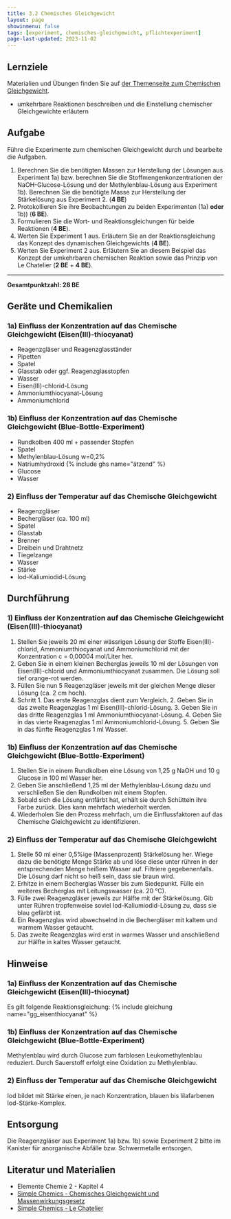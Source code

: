 ```yaml
---
title: 3.2 Chemisches Gleichgewicht
layout: page
showinmenu: false
tags: [experiment, chemisches-gleichgewicht, pflichtexperiment]
page-last-updated: 2023-11-02
---
```


## Lernziele

Materialien und Übungen finden Sie auf [der Themenseite zum Chemischen Gleichgewicht](/themen/chemisches-gleichgewicht).

- umkehrbare Reaktionen beschreiben und die Einstellung chemischer Gleichgewichte erläutern

## Aufgabe

Führe die Experimente zum chemischen Gleichgewicht durch und bearbeite die Aufgaben.

1. Berechnen Sie die benötigten Massen zur Herstellung der Lösungen aus Experiment 1a) bzw. berechnen Sie die Stoffmengenkonzentrationen der NaOH-Glucose-Lösung und der Methylenblau-Lösung aus Experiment 1b). Berechnen Sie die benötigte Masse zur Herstellung der Stärkelösung aus Experiment 2. (**4 BE**)
2. Protokollieren Sie ihre Beobachtungen zu beiden Experimenten (1a) **oder** 1b)) (**6 BE**).
3. Formulieren Sie die Wort- und Reaktionsgleichungen für beide Reaktionen (**4 BE**).
4. Werten Sie Experiment 1 aus.  Erläutern Sie an der Reaktionsgleichung das Konzept des dynamischen Gleichgewichts (**4 BE**).
5. Werten Sie Experiment 2 aus. Erläutern Sie an diesem Beispiel das Konzept der umkehrbaren chemischen Reaktion sowie das Prinzip von Le Chatelier (**2 BE** + **4 BE**).

---

**Gesamtpunktzahl: 28 BE**

## Geräte und Chemikalien

### 1a) Einfluss der Konzentration auf das Chemische Gleichgewicht (Eisen(III)-thiocyanat)

- Reagenzgläser und Reagenzglasständer
- Pipetten
- Spatel
- Glasstab oder ggf. Reagenzglasstopfen
- Wasser
- Eisen(III)-chlorid-Lösung
- Ammoniumthiocyanat-Lösung
- Ammoniumchlorid

### 1b) Einfluss der Konzentration auf das Chemische Gleichgewicht (Blue-Bottle-Experiment)

- Rundkolben 400 ml + passender Stopfen
- Spatel
- Methylenblau-Lösung w=0,2%
- Natriumhydroxid {% include ghs name="ätzend" %}
- Glucose
- Wasser

### 2) Einfluss der Temperatur auf das Chemische Gleichgewicht

- Reagenzgläser
- Bechergläser (ca. 100 ml)
- Spatel
- Glasstab
- Brenner
- Dreibein und Drahtnetz
- Tiegelzange
- Wasser
- Stärke
- Iod-Kaliumiodid-Lösung

## Durchführung

### 1) Einfluss der Konzentration auf das Chemische Gleichgewicht (Eisen(III)-thiocyanat)

1. Stellen Sie jeweils 20 ml einer wässrigen Lösung der Stoffe Eisen(III)-chlorid, Ammoniumthiocyanat und Ammoniumchlorid mit der Konzentration c = 0,00004 mol/Liter her.
2. Geben Sie in einem kleinen Becherglas jeweils 10 ml der Lösungen von Eisen(III)-chlorid und Ammoniumthiocyanat zusammen. Die Lösung soll tief orange-rot werden.
3. Füllen Sie nun 5 Reagenzgläser jeweils mit der gleichen Menge dieser Lösung (ca. 2 cm hoch).
4. Schritt
        1. Das erste Reagenzglas dient zum Vergleich.
        2. Geben Sie in das zweite Reagenzglas 1 ml Eisen(III)-chlorid-Lösung.
        3. Geben Sie in das dritte Reagenzglas 1 ml Ammoniumthiocyanat-Lösung.
        4. Geben Sie in das vierte Reagenzglas 1 ml Ammoniumchlorid-Lösung.
        5. Geben Sie in das fünfte Reagenzglas 1 ml Wasser.

### 1b) Einfluss der Konzentration auf das Chemische Gleichgewicht (Blue-Bottle-Experiment)

1. Stellen Sie in einem Rundkolben eine Lösung von 1,25 g NaOH und 10 g Glucose in 100 ml Wasser her.
2. Geben Sie anschließend 1,25 ml der Methylenblau-Lösung dazu und verschließen Sie den Rundkolben mit einem Stopfen.
3. Sobald sich die Lösung entfärbt hat, erhält sie durch Schütteln ihre Farbe zurück. Dies kann mehrfach wiederholt werden.
4. Wiederholen Sie den Prozess mehrfach, um die Einflussfaktoren auf das Chemische Gleichgewicht zu identifizieren.

### 2) Einfluss der Temperatur auf das Chemische Gleichgewicht

1. Stelle 50 ml einer 0,5%ige (Massenprozent) Stärkelösung her. Wiege dazu die benötigte Menge Stärke ab und löse diese unter rühren in der entsprechenden Menge heißem Wasser auf. Filtriere gegebenenfalls. Die Lösung darf nicht so heiß sein, dass sie braun wird.
2. Erhitze in einem Becherglas Wasser bis zum Siedepunkt. Fülle ein weiteres Becherglas mit Leitungswasser (ca. 20 °C).
3. Fülle zwei Reagenzgläser jeweils zur Hälfte mit der Stärkelösung. Gib unter Rühren tropfenweise soviel Iod-Kaliumiodid-Lösung zu, dass sie blau gefärbt ist.
4. Ein Reagenzglas wird abwechselnd in die Bechergläser mit kaltem und warmem Wasser getaucht.
5. Das zweite Reagenzglas wird erst in warmes Wasser und anschließend zur Hälfte in kaltes Wasser getaucht.

## Hinweise

### 1a) Einfluss der Konzentration auf das Chemische Gleichgewicht (Eisen(III)-thiocynat)

Es gilt folgende Reaktionsgleichung: {% include gleichung name="gg_eisenthiocyanat" %}

### 1b) Einfluss der Konzentration auf das Chemische Gleichgewicht (Blue-Bottle-Experiment)

Methylenblau wird durch Glucose zum farblosen Leukomethylenblau reduziert. Durch Sauerstoff erfolgt eine Oxidation zu Methylenblau.

### 2) Einfluss der Temperatur auf das Chemische Gleichgewicht

Iod bildet mit Stärke einen, je nach Konzentration, blauen bis lilafarbenen Iod-Stärke-Komplex.

## Entsorgung

Die Reagenzgläser aus Experiment 1a) bzw. 1b) sowie Experiment 2 bitte im Kanister für anorganische Abfälle bzw. Schwermetalle entsorgen.

## Literatur und Materialien

- Elemente Chemie 2 - Kapitel 4
- [Simple Chemics - Chemisches Gleichgewicht und Massenwirkungsgesetz](https://www.youtube.com/watch?v=v_KFPhoXsc4)
- [Simple Chemics - Le Chatelier](https://www.youtube.com/watch?v=Xdwtuh3HeQE)
